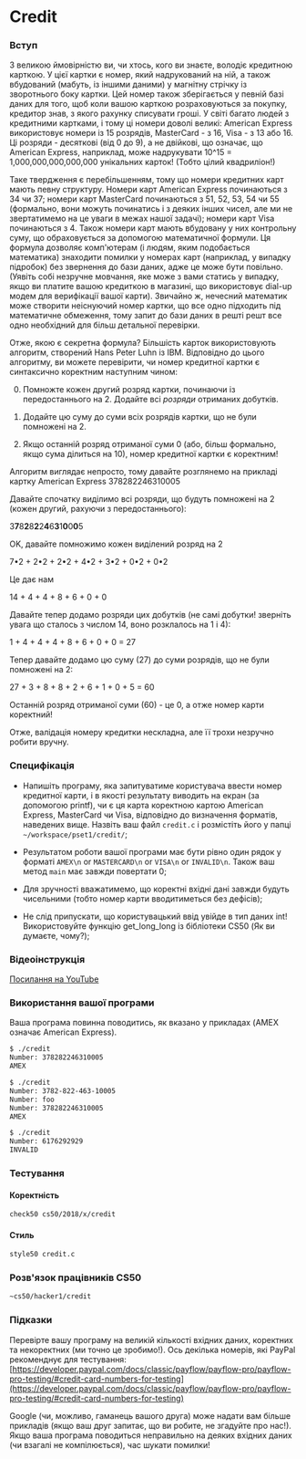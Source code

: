 # Credit

### Вступ

З великою ймовірністю ви, чи хтось, кого ви знаєте, володіє кредитною карткою. У цієї картки є номер, який надрукований на ній, а також вбудований (мабуть, із іншими даними) у магнітну стрічку із зворотнього боку картки. Цей номер також зберігається у певній базі даних для того, щоб коли вашою карткою розраховуються за покупку, кредитор знав, з якого рахунку cписувати гроші. У світі багато людей з кредитними картками, і тому ці номери доволі великі: American Express використовує номери із 15 розрядів, MasterCard - з 16, Visa - з 13 або 16. Ці розряди - десяткові (від 0 до 9), а не двійкові, що означає, що American Express, наприклад, може надрукувати 10^15 = 1,000,000,000,000,000 унікальних карток! (Тобто цілий квадриліон!)

Таке твердження є перебільшенням, тому що номери кредитних карт мають певну структуру. Номери карт American Express починаються з 34 чи 37; номери карт MasterCard починаються з 51, 52, 53, 54 чи 55 (формально, вони можуть починатись і з деяких інших чисел, але ми не звертатимемо на це уваги в межах нашої задачі); номери карт Visa починаються з 4. Також номери карт мають вбудовану у них контрольну суму, що обраховується за допомогою математичної формули. Ця формула дозволяє комп'ютерам (і людям, яким подобається математика) знаходити помилки у номерах карт (наприклад, у випадку підробок) без звернення до бази даних, адже це може бути повільно. (Уявіть собі незручне мовчання, яке може з вами статись у випадку, якщо ви платите вашою кредиткою в магазині, що використовує dial-up модем для верифікації вашої карти).
Звичайно ж, нечесний математик може створити неіснуючий номер картки, що все одно підходить під математичне обмеження, тому запит до бази даних в решті решт все одно необхідний для більш детальної перевірки.

Отже, якою є секретна формула? Більшість карток використовують алгоритм, створений  Hans Peter Luhn із IBM. Відповідно до цього алгоритму, ви можете перевірити, чи номер кредитної картки є синтаксично коректним наступним чином:

0. Помножте кожен другий розряд картки, починаючи із передостаннього на 2. Додайте всі *розряди* отриманих добутків.

1. Додайте цю суму до суми всіх розрядів картки, що не були помножені на 2.

2. Якщо останній розряд отриманої суми 0 (або, більш формально, якщо сума ділиться на 10), номер кредитної картки є коректним!

Алгоритм виглядає непросто, тому давайте розглянемо на прикладі картку American Express 378282246310005

Давайте спочатку виділимо всі розряди, що будуть помножені на 2 (кожен другий, рахуючи з передостаннього):

3**7**8**2**8**2**2**4**6**3**1**0**0**0**5

OK, давайте помножимо кожен виділений розряд на 2

7•2 + 2•2 + 2•2 + 4•2 + 3•2 + 0•2 + 0•2

Це дає нам

14 + 4 + 4 + 8 + 6 + 0 + 0

Давайте тепер додамо розряди цих добутків (не самі добутки! зверніть увага що сталось з числом 14, воно розклалось на 1 і 4):

1 + 4 + 4 + 4 + 8 + 6 + 0 + 0 = 27

Тепер давайте додамо цю суму (27) до суми розрядів, що не були помножені на 2:

27 + 3 + 8 + 8 + 2 + 6 + 1 + 0 + 5 = 60

Останній розряд отриманої суми (60) - це 0, а отже номер карти коректний!

Отже, валідація номеру кредитки нескладна, але її трохи незручно робити вручну.

### Специфікація

* Напишіть програму, яка запитуватиме користувача ввести номер кредитної карти, і в якості результату виводить на екран (за допомогою printf), чи є ця карта коректною картою American Express, MasterCard чи Visa, відповідно до визначення форматів, наведених вище. Назвіть ваш файл `credit.c` і розмістіть його у папці `~/workspace/pset1/credit/`;

* Результатом роботи вашої програми має бути рівно один рядок у форматі `AMEX\n` or `MASTERCARD\n` or `VISA\n` or `INVALID\n`. Також ваш метод `main` має завжди повертати 0;

* Для зручності вважатимемо, що коректні вхідні дані завжди будуть чисельними (тобто номер карти вводитиметься без дефісів);

* Не слід припускати, що користувацький ввід увійде в тип даних int! Використовуйте функцію get_long_long із бібліотеки CS50 (Як ви думаєте, чому?);

### Відеоінструкція

[Посилання на YouTube](https://www.youtube.com/watch?v=06wNhN54P6k)

### Використання вашої програми

Ваша програма повинна поводитись, як вказано у прикладах (AMEX означає American Express).

``` bash
$ ./credit
Number: 378282246310005
AMEX
```

``` bash
$ ./credit
Number: 3782-822-463-10005
Number: foo
Number: 378282246310005
AMEX
```

``` bash
$ ./credit
Number: 6176292929
INVALID
```

### Тестування

#### Коректність

``` bash
check50 cs50/2018/x/credit
```

#### Стиль

``` bash
style50 credit.c
```

### Розв'язок працівників CS50

``` bash
~cs50/hacker1/credit
```

### Підказки

Перевірте вашу програму на великій кількості вхідних даних, коректних та некоректних (ми точно це зробимо!). Ось декілька номерів,
які PayPal рекоменднує для тестування: [https://developer.paypal.com/docs/classic/payflow/payflow-pro/payflow-pro-testing/#credit-card-numbers-for-testing](https://developer.paypal.com/docs/classic/payflow/payflow-pro/payflow-pro-testing/#credit-card-numbers-for-testing)

Google (чи, можливо, гаманець вашого друга) може надати вам більше прикладів (якщо ваш друг запитає, що ви робите, не згадуйте про нас!).
Якщо ваша програма поводиться неправильно на деяких вхідних даних (чи взагалі не компілюється), час шукати помилки!

